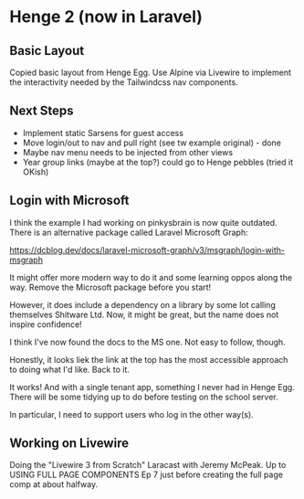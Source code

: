 # Henge 2 (now in Laravel)

## Basic Layout

Copied basic layout from Henge Egg. Use Alpine via Livewire to implement the interactivity needed by the Tailwindcss nav components.

## Next Steps

* Implement static Sarsens for guest access
* Move login/out to nav and pull right (see tw example original) - done
* Maybe nav menu needs to be injected from other views
* Year group links (maybe at the top?) could go to Henge pebbles (tried it OKish)

## Login with Microsoft

I think the example I had working on pinkysbrain is now quite outdated. There is an alternative package called Laravel Microsoft Graph:

https://dcblog.dev/docs/laravel-microsoft-graph/v3/msgraph/login-with-msgraph

It might offer more modern way to do it and some learning oppos along the way.
Remove the Microsoft package before you start!

However, it does include a dependency on a library by some lot calling themselves Shitware Ltd. Now, it might be great, but the name does not inspire confidence!

I think I've  now found the docs to the MS one. Not easy to follow, though.

Honestly, it looks liek the link at the top has the most accessible approach to doing what I'd like. Back to it.

It works! And with a single tenant app, something I never had in Henge Egg. There will be some tidying up to do before testing on the school server.

In particular, I need to support users who log in the other way(s).

## Working on Livewire

Doing the "Livewire 3 from Scratch" Laracast with Jeremy McPeak.
Up to USING FULL PAGE COMPONENTS Ep 7 just before creating the full page comp at about halfway.